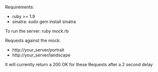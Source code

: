 Requirements: 
 - ruby >= 1.9 
 - sinatra: sudo gem install sinatra
 
 To run the server: ruby mock.rb
 
 Requests against the mock: 
  
  - http://your_server/portrait
  - http://your_server/landscape
 
 It will currently return a 200 OK for these Requests after a 2 second delay